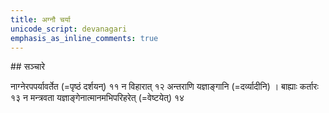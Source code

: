 ```yaml
---
title: अग्नौ चर्या
unicode_script: devanagari
emphasis_as_inline_comments: true
---
```


##‌ सञ्चारे

नाग्नेरपपर्यावर्तेत (=पृष्ठं दर्शयन्) ११ न विहारात् १२ अन्तराणि यज्ञाङ्गानि (=दर्व्यादीनि) । बाह्याः कर्तारः १३ न मन्त्रवता यज्ञाङ्गेनात्मानमभिपरिहरेत् (=वेष्टयेत्) १४